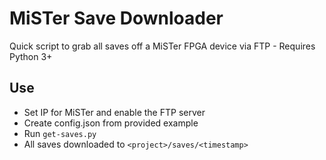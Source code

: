# MiSTer Save Downloader
Quick script to grab all saves off a MiSTer FPGA device via FTP - Requires Python 3+

## Use
- Set IP for MiSTer and enable the FTP server
- Create config.json from provided example
- Run `get-saves.py`
- All saves downloaded to `<project>/saves/<timestamp>`